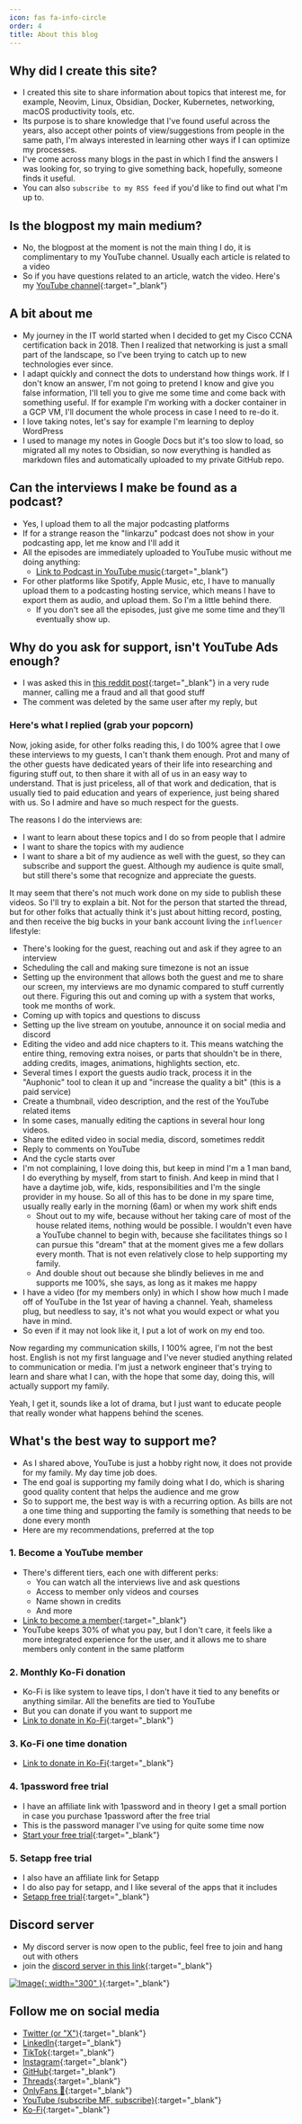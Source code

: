 ```yaml
---
icon: fas fa-info-circle
order: 4
title: About this blog
---
```


## Why did I create this site?

- I created this site to share information about topics that interest me, for
  example, Neovim, Linux, Obsidian, Docker, Kubernetes, networking, macOS
  productivity tools, etc.
- Its purpose is to share knowledge that I've found useful across the years,
  also accept other points of view/suggestions from people in the same path, I'm
  always interested in learning other ways if I can optimize my processes.
- I've come across many blogs in the past in which I find the answers I was
  looking for, so trying to give something back, hopefully, someone finds it
  useful.
- You can also `subscribe to my RSS feed` if you'd like to find out what I'm up
  to.

## Is the blogpost my main medium?

- No, the blogpost at the moment is not the main thing I do, it is complimentary
  to my YouTube channel. Usually each article is related to a video
- So if you have questions related to an article, watch the video. Here's my
  [YouTube channel](https://www.youtube.com/@linkarzu){:target="\_blank"}

## A bit about me

- My journey in the IT world started when I decided to get my Cisco CCNA
  certification back in 2018. Then I realized that networking is just a small
  part of the landscape, so I've been trying to catch up to new technologies
  ever since.
- I adapt quickly and connect the dots to understand how things work. If I don't
  know an answer, I'm not going to pretend I know and give you false
  information, I'll tell you to give me some time and come back with something
  useful. If for example I'm working with a docker container in a GCP VM, I'll
  document the whole process in case I need to re-do it.
- I love taking notes, let's say for example I'm learning to deploy WordPress
- I used to manage my notes in Google Docs but it's too slow to load, so
  migrated all my notes to Obsidian, so now everything is handled as markdown
  files and automatically uploaded to my private GitHub repo.

## Can the interviews I make be found as a podcast?

- Yes, I upload them to all the major podcasting platforms
- If for a strange reason the "linkarzu" podcast does not show in your
  podcasting app, let me know and I'll add it
- All the episodes are immediately uploaded to YouTube music without me doing
  anything:
  - [Link to Podcast in YouTube music](https://music.youtube.com/playlist?list=PLZWMav2s1MZRr93uiz6vjEWCdXL93QzGz&si=a7WJg4FxRVSwEetF){:target="\_blank"}
- For other platforms like Spotify, Apple Music, etc, I have to manually upload
  them to a podcasting hosting service, which means I have to export them as
  audio, and upload them. So I'm a little behind there.
  - If you don't see all the episodes, just give me some time and they'll
    eventually show up.

## Why do you ask for support, isn't YouTube Ads enough?

- I was asked this in
  [this reddit post](https://www.reddit.com/r/emacs/comments/1meuo52/comment/n74320l/?utm_source=share&utm_medium=web3x&utm_name=web3xcss&utm_term=1&utm_content=share_button){:target="\_blank"}
  in a very rude manner, calling me a fraud and all that good stuff
- The comment was deleted by the same user after my reply, but

### Here's what I replied (grab your popcorn)

Now, joking aside, for other folks reading this, I do 100% agree that I owe
these interviews to my guests, I can't thank them enough. Prot and many of the
other guests have dedicated years of their life into researching and figuring
stuff out, to then share it with all of us in an easy way to understand. That is
just priceless, all of that work and dedication, that is usually tied to paid
education and years of experience, just being shared with us. So I admire and
have so much respect for the guests.

The reasons I do the interviews are:

- I want to learn about these topics and I do so from people that I admire
- I want to share the topics with my audience
- I want to share a bit of my audience as well with the guest, so they can
  subscribe and support the guest. Although my audience is quite small, but
  still there's some that recognize and appreciate the guests.

It may seem that there's not much work done on my side to publish these videos.
So I'll try to explain a bit. Not for the person that started the thread, but
for other folks that actually think it's just about hitting record, posting, and
then receive the big bucks in your bank account living the `influencer`
lifestyle:

- There's looking for the guest, reaching out and ask if they agree to an
  interview
- Scheduling the call and making sure timezone is not an issue
- Setting up the environment that allows both the guest and me to share our
  screen, my interviews are mo dynamic compared to stuff currently out there.
  Figuring this out and coming up with a system that works, took me months of
  work.
- Coming up with topics and questions to discuss
- Setting up the live stream on youtube, announce it on social media and discord
- Editing the video and add nice chapters to it. This means watching the entire
  thing, removing extra noises, or parts that shouldn't be in there, adding
  credits, images, animations, highlights section, etc.
- Several times I export the guests audio track, process it in the "Auphonic"
  tool to clean it up and "increase the quality a bit" (this is a paid service)
- Create a thumbnail, video description, and the rest of the YouTube related
  items
- In some cases, manually editing the captions in several hour long videos.
- Share the edited video in social media, discord, sometimes reddit
- Reply to comments on YouTube
- And the cycle starts over
- I'm not complaining, I love doing this, but keep in mind I'm a 1 man band, I
  do everything by myself, from start to finish. And keep in mind that I have a
  daytime job, wife, kids, responsibilities and I'm the single provider in my
  house. So all of this has to be done in my spare time, usually really early in
  the morning (6am) or when my work shift ends
  - Shout out to my wife, because without her taking care of most of the house
    related items, nothing would be possible. I wouldn't even have a YouTube
    channel to begin with, because she facilitates things so I can pursue this
    "dream" that at the moment gives me a few dollars every month. That is not
    even relatively close to help supporting my family.
  - And double shout out because she blindly believes in me and supports me
    100%, she says, as long as it makes me happy
- I have a video (for my members only) in which I show how much I made off of
  YouTube in the 1st year of having a channel. Yeah, shameless plug, but
  needless to say, it's not what you would expect or what you have in mind.
- So even if it may not look like it, I put a lot of work on my end too.

Now regarding my communication skills, I 100% agree, I'm not the best host.
English is not my first language and I've never studied anything related to
communication or media. I'm just a network engineer that's trying to learn and
share what I can, with the hope that some day, doing this, will actually support
my family.

Yeah, I get it, sounds like a lot of drama, but I just want to educate people
that really wonder what happens behind the scenes.

## What's the best way to support me?

- As I shared above, YouTube is just a hobby right now, it does not provide for
  my family. My day time job does.
- The end goal is supporting my family doing what I do, which is sharing good
  quality content that helps the audience and me grow
- So to support me, the best way is with a recurring option. As bills are not a
  one time thing and supporting the family is something that needs to be done
  every month
- Here are my recommendations, preferred at the top

### 1. Become a YouTube member

- There's different tiers, each one with different perks:
  - You can watch all the interviews live and ask questions
  - Access to member only videos and courses
  - Name shown in credits
  - And more
- [Link to become a member](https://www.youtube.com/channel/UCrSIvbFncPSlK6AdwE2QboA/join){:target="\_blank"}
- YouTube keeps 30% of what you pay, but I don't care, it feels like a more
  integrated experience for the user, and it allows me to share members only
  content in the same platform

### 2. Monthly Ko-Fi donation

- Ko-Fi is like system to leave tips, I don't have it tied to any benefits or
  anything similar. All the benefits are tied to YouTube
- But you can donate if you want to support me
- [Link to donate in Ko-Fi](https://ko-fi.com/linkarzu){:target="\_blank"}

### 3. Ko-Fi one time donation

- [Link to donate in Ko-Fi](https://ko-fi.com/linkarzu){:target="\_blank"}

### 4. 1password free trial

- I have an affiliate link with 1password and in theory I get a small portion in
  case you purchase 1password after the free trial
- This is the password manager I've using for quite some time now
- [Start your free trial](https://www.dpbolvw.net/click-101327218-15734885){:target="\_blank"}

### 5. Setapp free trial

- I also have an affiliate link for Setapp
- I do also pay for setapp, and I like several of the apps that it includes
- [Setapp free trial](https://setapp.sjv.io/QjKK1a){:target="\_blank"}

## Discord server

- My discord server is now open to the public, feel free to join and hang out
  with others
- join the
  [discord server in this link](https://discord.gg/NgqMgwwtMH){:target="\_blank"}

[![Image](./../assets/img/imgs/250210-discord-free.avif){: width="300" }](https://discord.gg/NgqMgwwtMH){:target="\_blank"}

## Follow me on social media

- [Twitter (or "X")](https://x.com/link_arzu){:target="\_blank"}
- [LinkedIn](https://www.linkedin.com/in/christianarzu){:target="\_blank"}
- [TikTok](https://www.tiktok.com/@linkarzu){:target="\_blank"}
- [Instagram](https://www.instagram.com/link_arzu){:target="\_blank"}
- [GitHub](https://github.com/linkarzu){:target="\_blank"}
- [Threads](https://www.threads.net/@link_arzu){:target="\_blank"}
- [OnlyFans 🍆](https://linkarzu.com/assets/img/imgs/250126-whyugae.avif){:target="\_blank"}
- [YouTube (subscribe MF, subscribe)](https://www.youtube.com/@linkarzu){:target="\_blank"}
- [Ko-Fi](https://ko-fi.com/linkarzu/goal?g=6){:target="\_blank"}
